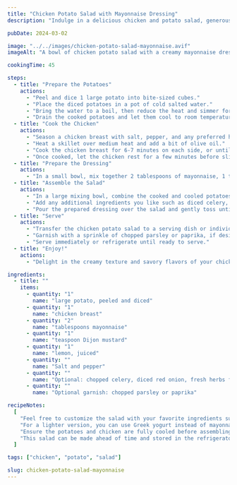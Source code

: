 ```yaml
---
title: "Chicken Potato Salad with Mayonnaise Dressing"
description: "Indulge in a delicious chicken and potato salad, generously coated in a creamy mayonnaise dressing."

pubDate: 2024-03-02

image: "../../images/chicken-potato-salad-mayonnaise.avif"
imageAlt: "A bowl of chicken potato salad with a creamy mayonnaise dressing"

cookingTime: 45

steps:
  - title: "Prepare the Potatoes"
    actions:
      - "Peel and dice 1 large potato into bite-sized cubes."
      - "Place the diced potatoes in a pot of cold salted water."
      - "Bring the water to a boil, then reduce the heat and simmer for 10-12 minutes, or until the potatoes are fork-tender."
      - "Drain the cooked potatoes and let them cool to room temperature."
  - title: "Cook the Chicken"
    actions:
      - "Season a chicken breast with salt, pepper, and any preferred herbs or spices."
      - "Heat a skillet over medium heat and add a bit of olive oil."
      - "Cook the chicken breast for 6-7 minutes on each side, or until it's cooked through and reaches an internal temperature of 165°F (75°C)."
      - "Once cooked, let the chicken rest for a few minutes before slicing it into bite-sized pieces."
  - title: "Prepare the Dressing"
    actions:
      - "In a small bowl, mix together 2 tablespoons of mayonnaise, 1 teaspoon of Dijon mustard, a squeeze of lemon juice, and salt and pepper to taste."
  - title: "Assemble the Salad"
    actions:
      - "In a large mixing bowl, combine the cooked and cooled potatoes with the sliced chicken."
      - "Add any additional ingredients you like such as diced celery, chopped red onion, or fresh herbs."
      - "Pour the prepared dressing over the salad and gently toss until everything is well coated."
  - title: "Serve"
    actions:
      - "Transfer the chicken potato salad to a serving dish or individual plates."
      - "Garnish with a sprinkle of chopped parsley or paprika, if desired."
      - "Serve immediately or refrigerate until ready to serve."
  - title: "Enjoy!"
    actions:
      - "Delight in the creamy texture and savory flavors of your chicken potato salad. Bon appétit!"

ingredients:
  - title: ""
    items:
      - quantity: "1"
        name: "large potato, peeled and diced"
      - quantity: "1"
        name: "chicken breast"
      - quantity: "2"
        name: "tablespoons mayonnaise"
      - quantity: "1"
        name: "teaspoon Dijon mustard"
      - quantity: "1"
        name: "lemon, juiced"
      - quantity: ""
        name: "Salt and pepper"
      - quantity: ""
        name: "Optional: chopped celery, diced red onion, fresh herbs for additional flavor"
      - quantity: ""
        name: "Optional garnish: chopped parsley or paprika"

recipeNotes:
  [
    "Feel free to customize the salad with your favorite ingredients such as hard-boiled eggs, pickles, or crispy bacon.",
    "For a lighter version, you can use Greek yogurt instead of mayonnaise for the dressing.",
    "Ensure the potatoes and chicken are fully cooled before assembling the salad to prevent the mayonnaise dressing from becoming too runny.",
    "This salad can be made ahead of time and stored in the refrigerator for up to 2 days.",
  ]

tags: ["chicken", "potato", "salad"]

slug: chicken-potato-salad-mayonnaise
---
```

